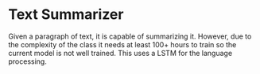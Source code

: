 # Text Summarizer

 Given a paragraph of text, it is capable of summarizing it. However, due to the complexity of the class it needs at least 100+ hours to train so the current model is not well trained. This uses a LSTM for the language processing.
